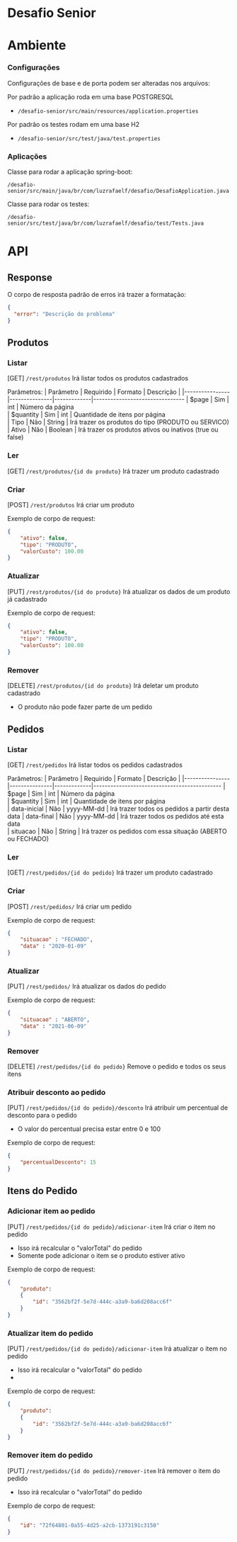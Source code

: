 # Desafio Senior

# Ambiente

### Configurações
Configurações de base e de porta podem ser alteradas nos arquivos:

Por padrão a aplicação roda em uma base POSTGRESQL 
- ```/desafio-senior/src/main/resources/application.properties```

Por padrão os testes rodam em uma base H2
 - ```/desafio-senior/src/test/java/test.properties```

### Aplicações

Classe para rodar a aplicação spring-boot:
```
/desafio-senior/src/main/java/br/com/luzrafaelf/desafio/DesafioApplication.java
```

Classe para rodar os testes:
```
/desafio-senior/src/test/java/br/com/luzrafaelf/desafio/test/Tests.java
```

# API

## Response
O corpo de resposta padrão de erros irá trazer a formatação:
```JSON
{
  "error": "Descrição do problema"
}
```

## Produtos

### Listar
[GET] ```/rest/produtos```
Irá listar todos os produtos cadastrados

Parâmetros:
| Parâmetro      | Requirido     | Formato     | Descrição                                       |
|----------------|---------------|-------------|--------------------------------
| $page          | Sim           | int         | Número da página                                
| $quantity      | Sim           | int         | Quantidade de itens por página                
| Tipo           | Não           | String      | Irá trazer os produtos do tipo (PRODUTO ou SERVICO)
| Ativo          | Não           | Boolean     | Irá trazer os produtos ativos ou inativos (true ou false)

### Ler
[GET] ```/rest/produtos/{id do produto}```
Irá trazer um produto cadastrado

### Criar
[POST] ```/rest/produtos```
Irá criar um produto

Exemplo de corpo de request:
```JSON
{
	"ativo": false,
	"tipo": "PRODUTO",
	"valorCusto": 100.00
}
```

### Atualizar
[PUT] ```/rest/produtos/{id do produto}```
Irá atualizar os dados de um produto já cadastrado

Exemplo de corpo de request:
```JSON
{
	"ativo": false,
	"tipo": "PRODUTO",
	"valorCusto": 100.00
}
```

### Remover
[DELETE] ```/rest/produtos/{id do produto}```
Irá deletar um produto cadastrado
- O produto não pode fazer parte de um pedido

## Pedidos

### Listar
[GET] ```/rest/pedidos```
Irá listar todos os pedidos cadastrados

Parâmetros:
| Parâmetro      | Requirido     | Formato     | Descrição                                       |
|----------------|---------------|-------------|---------------------------------------------
| $page          | Sim           | int         | Número da página                               
| $quantity      | Sim           | int         | Quantidade de itens por página                  
| data-inicial   | Não           | yyyy-MM-dd  | Irá trazer todos os pedidos a partir desta data 
| data-final     | Não           | yyyy-MM-dd  | Irá trazer todos os pedidos até esta data       
| situacao       | Não           | String      | Irá trazer os pedidos com essa situação (ABERTO ou FECHADO)      

### Ler
[GET] ```/rest/pedidos/{id do pedido}```
Irá trazer um produto cadastrado

### Criar
[POST] ```/rest/pedidos/```
Irá criar um pedido

Exemplo de corpo de request:
```JSON
{
	"situacao" : "FECHADO",
	"data" : "2020-01-09"
}
```

### Atualizar
[PUT] ```/rest/pedidos/```
Irá atualizar os dados do pedido

Exemplo de corpo de request:
```JSON
{
	"situacao" : "ABERTO",
	"data" : "2021-06-09"
}
```

### Remover
[DELETE] ```/rest/pedidos/{id do pedido}```
Remove o pedido e todos os seus itens

### Atribuir desconto ao pedido
[PUT] ```/rest/pedidos/{id do pedido}/desconto```
Irá atribuir um percentual de desconto para o pedido
- O valor do percentual precisa estar entre 0 e 100

Exemplo de corpo de request:
```JSON
{
	"percentualDesconto": 15
}
```

## Itens do Pedido

### Adicionar item ao pedido
[PUT] ```/rest/pedidos/{id do pedido}/adicionar-item```
Irá criar o item no pedido
- Isso irá recalcular o "valorTotal" do pedido
- Somente pode adicionar o item se o produto estiver ativo

Exemplo de corpo de request:
```JSON
{
	"produto":
	{
		"id": "3562bf2f-5e7d-444c-a3a9-ba6d208acc6f"
	}
}
```
### Atualizar item do pedido
[PUT] ```/rest/pedidos/{id do pedido}/adicionar-item```
Irá atualizar o item no pedido
- Isso irá recalcular o "valorTotal" do pedido
- 
Exemplo de corpo de request:
```JSON
{
	"produto":
	{
		"id": "3562bf2f-5e7d-444c-a3a9-ba6d208acc6f"
	}
}
```

### Remover item do pedido
[PUT] ```/rest/pedidos/{id do pedido}/remover-item```
Irá remover o item do pedido
- Isso irá recalcular o "valorTotal" do pedido

Exemplo de corpo de request:
```JSON
{
	"id": "72f64801-0a55-4d25-a2cb-1373191c3150"
}
```
